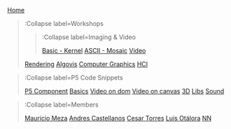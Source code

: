 [Home](/)

> :Collapse label=Workshops
> 
> > :Collapse label=Imaging & Video
> >
> > [Basic - Kernel](/docs/workshops/imaging)
> > [ASCII - Mosaic](/docs/workshops/ascii)
> > [Video](/docs/workshops/video)
>
> [Rendering](/docs/workshops/rendering)
> [Algovis](/docs/workshops/algovis)
> [Computer Graphics](/docs/workshops/cg)
> [HCI](/docs/workshops/hci)

> :Collapse label=P5 Code Snippets
> 
> [P5 Component](/docs/snippets/component)
> [Basics](/docs/snippets/basic)
> [Video on dom](/docs/snippets/video-dom)
> [Video on canvas](/docs/snippets/video-canvas)
> [3D](/docs/snippets/3d)
> [Libs](/docs/snippets/lib)
> [Sound](/docs/snippets/sound)

> :Collapse label=Members
> 
> [Mauricio Meza](/docs/members/mauricio-meza)
> [Andres Castellanos](/docs/members/afcastellanosn)
> [Cesar Torres](/docs/members/cesar-torres)
> [Luis Otálora](/docs/members/luis-otalora)
> [NN](/docs/members/nn)